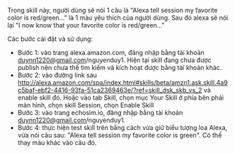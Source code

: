 Trong skill này, người dùng sẽ nói 1 câu là "Alexa tell session my favorite color is red/green..." là 1 màu yêu thích của người dùng. Sau đó alexa sẽ nói lại "I now know that your favorite color is red/green..."

Các bước cài đặt và sử dụng:
- Bước 1: vào trang alexa.amazon.com, đăng nhập bằng tài khoản duynn1220@gmail.com/nguyenduy1. Hiện tại skill đang chưa được publish nên chưa thể tìm kiếm và kích hoạt được bằng tài khoản khác.
- Bước 2: vào đường link sau http://alexa.amazon.com/spa/index.html#skills/beta/amzn1.ask.skill.4a9c5baf-ebf2-4416-93fa-51ca2369463e/?ref=skill_dsk_skb_ys_2 và enable skill đó. Hoặc vào tab Skill, chọn mục Your Skill ở phía bên phải màn hình, chọn skill Session, chọn Enable Skill
- Bước 3: vào trang echosim.io, đăng nhập bằng tài khoản duynn1220@gmail.com/nguyenduy1.
- Bước 4: thực hiện test skill trên bằng cách vừa giữ biểu tượng loa Alexa, vừa nói câu sau: "Alexa tell session my favorite color is green". Có thể thay màu khác vào câu đó.
